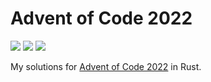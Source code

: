 # Advent of Code 2022
![](https://img.shields.io/badge/day%20📅-11-blue)
![](https://img.shields.io/badge/stars%20⭐-20-yellow)
![](https://img.shields.io/badge/days%20completed-10-red)

My solutions for [Advent of Code 2022](https://adventofcode.com/) in Rust. 

